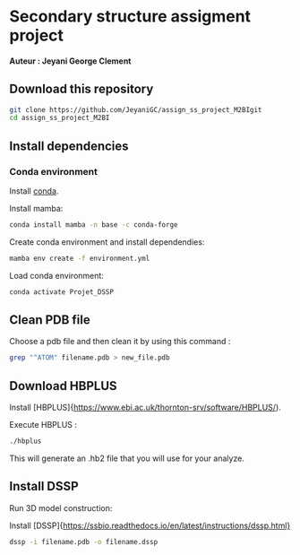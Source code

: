 # Secondary structure assigment project
#### Auteur : Jeyani George Clement 

## Download this repository

```bash
git clone https://github.com/JeyaniGC/assign_ss_project_M2BIgit
cd assign_ss_project_M2BI
```

## Install dependencies

### Conda environment

Install [conda](https://docs.conda.io/en/latest/miniconda.html).

Install mamba:

```bash
conda install mamba -n base -c conda-forge
```

Create conda environment and install dependendies:

```bash
mamba env create -f environment.yml
```

Load conda environment:

```bash
conda activate Projet_DSSP
```
## Clean PDB file

Choose a pdb file and then clean it by using this command :

```bash
grep "^ATOM" filename.pdb > new_file.pdb
```

## Download HBPLUS

Install [HBPLUS]{https://www.ebi.ac.uk/thornton-srv/software/HBPLUS/).

Execute HBPLUS : 

```bash
./hbplus
```

This will generate an .hb2 file that you will use for your analyze.

## Install DSSP

Run 3D model construction:

Install [DSSP]{https://ssbio.readthedocs.io/en/latest/instructions/dssp.html}


```bash
dssp -i filename.pdb -o filename.dssp
```
